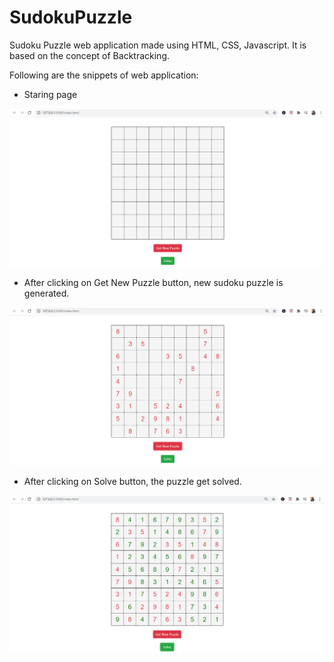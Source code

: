 # SudokuPuzzle

Sudoku Puzzle web application made using HTML, CSS, Javascript. 
It is based on the concept of Backtracking.

Following are the snippets of web application:
* Staring page

![](https://github.com/AkankshaAgg/SudokuPuzzle/blob/master/images/sudoku1.png)

* After clicking on Get New Puzzle button, new sudoku puzzle is generated.

![](https://github.com/AkankshaAgg/SudokuPuzzle/blob/master/images/Sudoku2.png)

* After clicking on Solve button, the puzzle get solved.

![](https://github.com/AkankshaAgg/SudokuPuzzle/blob/master/images/sudoku3.png)
